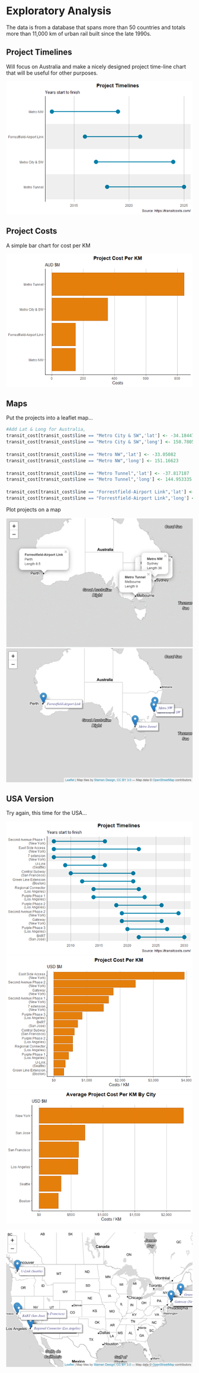 Exploratory Analysis
====================

The data is from a database that spans more than 50 countries and totals
more than 11,000 km of urban rail built since the late 1990s.

Project Timelines
-----------------

Will focus on Australia and make a nicely designed project time-line
chart that will be useful for other purposes.

![](readme_files/figure-markdown_github/timeLineChart-1.png)

Project Costs
-------------

A simple bar chart for cost per KM

![](readme_files/figure-markdown_github/costChart-1.png)

Maps
----

Put the projects into a leaflet map…

``` r
#Add Lat & Long for Australia,
transit_cost[transit_cost$line == "Metro City & SW",'lat'] <- -34.18447 
transit_cost[transit_cost$line == "Metro City & SW",'long'] <- 150.78051 

transit_cost[transit_cost$line == "Metro NW",'lat'] <- -33.05082 
transit_cost[transit_cost$line == "Metro NW",'long'] <- 151.16623 

transit_cost[transit_cost$line == "Metro Tunnel",'lat'] <- -37.817187
transit_cost[transit_cost$line == "Metro Tunnel",'long'] <- 144.953335

transit_cost[transit_cost$line == "Forrestfield-Airport Link",'lat'] <- -31.976550
transit_cost[transit_cost$line == "Forrestfield-Airport Link",'long'] <- 115.990174
```

Plot projects on a map

![Map](map1.png) ![Map](map2.png)

USA Version
-----------

Try again, this time for the USA…

![](readme_files/figure-markdown_github/USAChart-1.png)![](readme_files/figure-markdown_github/USAChart-2.png)![](readme_files/figure-markdown_github/USAChart-3.png)

![Map](map3.png)
